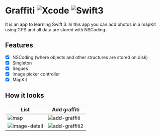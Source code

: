 # Graffiti ![Xcode](https://img.shields.io/badge/Xcode-8.2.1-green.svg) ![Swift3](https://img.shields.io/badge/swift-3.0.2-orange.svg)

It is an app to learning Swift 3. In this app you can add photos in a mapKit using GPS and all data are stored with NSCoding.

## Features
- [x] NSCoding (where objects and other structures are stored on disk)
- [x] Singleton
- [x] Segues
- [x] Image picker controller
- [x] MapKit

## How it looks

| List  | Add graffiti |
| --------- | --------- |
| ![map](https://cloud.githubusercontent.com/assets/1808666/23836950/35b73112-074e-11e7-8401-d826059c4ca3.png) | ![add-graffiti](https://cloud.githubusercontent.com/assets/1808666/23836947/35b05cc0-074e-11e7-9c77-29df851a31ba.png) |
| ![image-detail](https://cloud.githubusercontent.com/assets/1808666/23836949/35b2ca96-074e-11e7-8954-3cfeb695da88.png)  | ![add-graffiti2](https://cloud.githubusercontent.com/assets/1808666/23836948/35b112aa-074e-11e7-9c87-55036193829b.png) |
